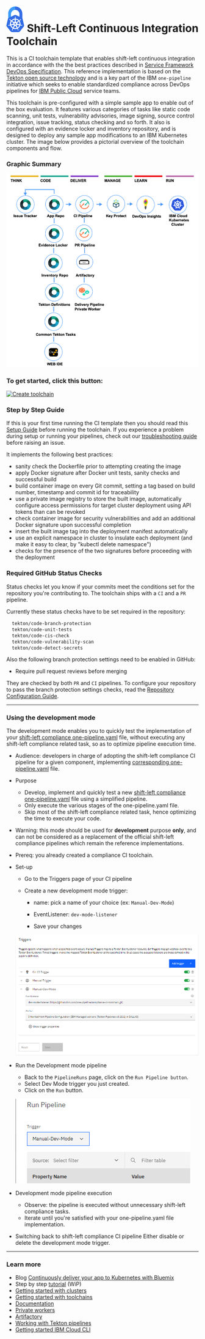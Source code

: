 
# ![Icon](./.bluemix/secure-lock-kubernetes.png) Shift-Left Continuous Integration Toolchain

This is a CI toolchain template that enables shift-left continuous integration in accordance with the the best practices described in [Service Framework DevOps Specification](https://pages.github.ibm.com/CloudEngineering/system_architecture/devops/). This reference implementation is based on the [Tekton open source technology](https://tekton.dev/) and is a key part of the IBM `one-pipeline` initiative which seeks to enable standardized compliance across DevOps pipelines for [IBM Public Cloud](https://www.ibm.com/cloud/public) service teams.

This toolchain is pre-configured with a simple sample app to enable out of the box evaluation. It features various categories of tasks like static code scanning, unit tests, vulnerability advisories, image signing, source control integration, issue tracking, status checking and so forth. It also is configured with an evidence locker and inventory repository, and is designed to deploy any sample app modifications to an IBM Kubernetes cluster. The image below provides a pictorial overview of the toolchain components and flow.

### Graphic Summary

![Icon](./.bluemix/toolchain.png)

### To get started, click this button:
[![Create toolchain](https://cloud.ibm.com/devops/graphics/create_toolchain_button.png)](https://cloud.ibm.com/devops/setup/deploy?repository=https://github.ibm.com/one-pipeline/compliance-ci-toolchain&env_id=ibm:yp:us-south)

### Step by Step Guide

If this is your first time running the CI template then you should read this [Setup Guide](./docs/compliance-ci-toolchain-setup.md) before running the toolchain. If you experience a problem during setup or running your pipelines, check out our [troubleshooting guide](https://github.ibm.com/one-pipeline/docs/blob/master/faq.md) before raising an issue.

It implements the following best practices:

- sanity check the Dockerfile prior to attempting creating the image
- apply Docker signature after Docker unit tests, sanity checks and successful build
- build container image on every Git commit, setting a tag based on build number, timestamp and commit id for traceability
- use a private image registry to store the built image, automatically configure access permissions for target cluster deployment using API tokens than can be revoked
- check container image for security vulnerabilities and add an additional Docker signature upon successful completion
- insert the built image tag into the deployment manifest automatically
- use an explicit namespace in cluster to insulate each deployment (and make it easy to clear, by "kubectl delete namespace")
- checks for the presence of the two signatures before proceeding with the deployment

### Required GitHub Status Checks

Status checks let you know if your commits meet the conditions set for the repository you're contributing to. The toolchain ships with a `CI` and a `PR` pipeline.

Currently these status checks have to be set required in the repository:

      tekton/code-branch-protection
      tekton/code-unit-tests
      tekton/code-cis-check
      tekton/code-vulnerability-scan
      tekton/code-detect-secrets

Also the following branch protection settings need to be enabled in GitHub:

   * Require pull request reviews before merging

They are checked by both `PR` and `CI` pipelines. To configure your repository to pass the branch protection settings checks, read the [Repository Configuration Guide](./docs/github-repository-configuration.md).

---
### Using the development mode
The development mode enables you to quickly test the implementation of your [shift-left compliance one-pipeline.yaml](https://pages.github.ibm.com/one-pipeline/docs/#/custom-scripts) file, without executing any shift-left compliance related task, so as to optimize pipeline execution time.

* Audience: developers in charge of adopting the shift-left compliance CI pipeline for a given component, implementing [corresponding one-pipeline.yaml](https://pages.github.ibm.com/one-pipeline/docs/#/custom-scripts) file.

* Purpose

  - Develop, implement and quickly test a new [shift-left compliance one-pipeline.yaml](https://pages.github.ibm.com/one-pipeline/docs/#/custom-scripts) file using a simplified pipeline.
  - Only execute the various stages of the one-pipeline.yaml file.
  - Skip most of the shift-left compliance related task, hence optimizing the time to execute your code.

* Warning: this mode should be used for **development** purpose **only**, and can not be considered as a replacement of the official shift-left compliance pipelines which remain the reference implementations.

* Prereq: you already created a compliance CI toolchain.

* Set-up
  - Go to the Triggers page of your CI pipeline
  - Create a new development mode trigger:

    - name: pick a name of your choice (ex: `Manual-Dev-Mode`)

    - EventListener: `dev-mode-listener`

    - Save your changes

  ![Icon](./.bluemix/dev-mode-trigger.png)

* Run the Development mode pipeline
  - Back to the `PipelineRuns` page, click on the `Run Pipeline button`.
  - Select Dev Mode trigger you just created.
  - Click on the `Run` button.

  ![Icon](./.bluemix/run-dev-mode.png)

* Development mode pipeline execution
  - Observe: the pipeline is executed without unnecessary shift-left compliance tasks.
  - Iterate until you're satisfied with your one-pipeline.yaml file implementation.

* Switching back to shift-left compliance CI pipeline
Either disable or delete the development mode trigger.

---
### Learn more

* Blog [Continuously deliver your app to Kubernetes with Bluemix](https://www.ibm.com/blogs/bluemix/2017/07/continuously-deliver-your-app-to-kubernetes-with-bluemix/)
* Step by step [tutorial](https://www.ibm.com/cloud/architecture/tutorials/tekton-pipeline-with-compliance-automation-kubernetes) (WiP)
* [Getting started with clusters](https://cloud.ibm.com/docs/containers?topic=containers-getting-started)
* [Getting started with toolchains](https://cloud.ibm.com/devops/getting-started)
* [Documentation](https://cloud.ibm.com/docs/services/ContinuousDelivery?topic=ContinuousDelivery-getting-started&pos=2)
* [Private workers](https://cloud.ibm.com/docs/ContinuousDelivery?topic=ContinuousDelivery-install-private-workers)
* [Artifactory](https://www.ibm.com/garage/method/practices/deliver/tool_artifactory)
* [Working with Tekton pipelines](https://cloud.ibm.com/docs/services/ContinuousDelivery?topic=ContinuousDelivery-tekton-pipelines)
* [Getting started IBM Cloud CLI](https://cloud.ibm.com/docs/cli?topic=cloud-cli-getting-started)
